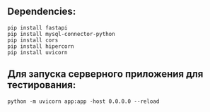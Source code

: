 
## Dependencies:
```
pip install fastapi
pip install mysql-connector-python
pip install cors
pip install hipercorn
pip install uvicorn
```
## Для запуска серверного приложения для тестирования:
```
python -m uvicorn app:app -host 0.0.0.0 --reload
```